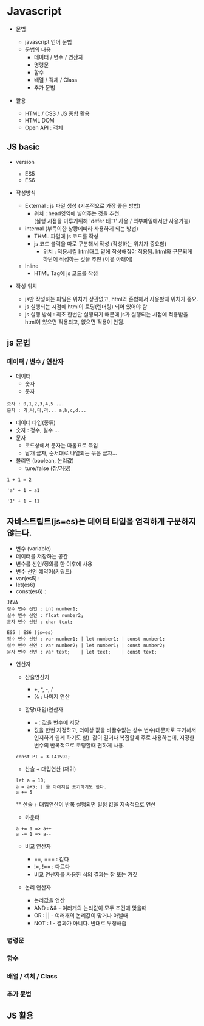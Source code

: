 # Javascript
- 문법
  - javascript 언어 문법
  - 문법의 내용
    - 데이터 / 변수 / 연산자
    - 명령문
    - 함수
    - 배열 / 객체 / Class
    - 추가 문법

- 활용
  - HTML / CSS / JS 종합 활용
  - HTML DOM
  - Open API : 객체

## JS basic
- version
  - ES5
  - ES6

- 작성방식
  - External : js 파일 생성 (기본적으로 가장 좋은 방법)
    - 위치 : head영역에 넣어주는 것을 추천.   
            (실행 시점을 미루기위해 'defer 태그' 사용 / 외부파일에서만 사용가능)
  - internal  (부득이한 상황에따라 사용하게 되는 방법)
    - THML 파일에 js 코드를 작성
    - js 코드 블럭을 따로 구분해서 작성 (작성하는 위치가 중요함)
      - 위치 : 적용시킬 html태그 밑에 작성해줘야 적용됨.
              html와 구분되게 하단에 작성하는 것을 추천 (이유 아래에)
  - Inline
    - HTML Tag에 js 코드를 작성

- 작성 위치
  - js만 작성하는 파일은 위치가 상관없고, html와 혼합해서 사용할때 위치가 중요.
  - js 실행되는 시점에 html이 로딩(렌더링) 되어 있어야 함
  - js 실행 방식 : 최초 한번만 실행되기 때문에 js가 실행되는 시점에 적용받을 html이 있으면 적용되고, 없으면 적용이 안됨.
  

## js 문법

###  데이터 / 변수 / 연산자
- 데이터 
  - 숫자
  - 문자
```
숫자 : 0,1,2,3,4,5 ...
문자 : 가,나,다,라... a,b,c,d...
```
  - 데이터 타입(종류)
  - 숫자 : 정수, 실수 ...
  - 문자 
    - 코드상에서 문자는 따옴표로 묶임 
    - 낱개 글자, 순서대로 나열되는 묶음 글자...
  - 불리언 (boolean, 논리값)
    - ture/false (참/거짓)
```
1 + 1 = 2

'a' + 1 = a1

'1' + 1 = 11

```

## 자바스트립트(js=es)는 데이터 타입을 엄격하게 구분하지 않는다.

- 변수 (variable)
 - 데이터를 저장하는 공간
 - 변수를 선언/정의를 한 이후에 사용
 - 변수 선언 예약어(키워드)
  - var(es5) : 
  - let(es6)
  - const(es6) : 
    
```
JAVA
정수 변수 선언 : int number1;
실수 변수 선언 : float number2;
문자 변수 선언 : char text;

ES5 | ES6 (js=es)
정수 변수 선언 : var number1; | let number1; | const number1; 
실수 변수 선언 : var number2; | let number1; | const number2; 
문자 변수 선언 : var text;    | let text;    | const text; 

```

- 연산자
  - 산술연산자
    - +, *, -, /
    - % : 나머지 연산

  - 할당(대입)연산자
    - = : 값을 변수에 저장
    - 값을 한번 지정하고, 더이상 값을 바꿀수없는 상수 변수(대문자로 표기해서 인지하기 쉽게 하기도 함). 
    값이 길거나 복잡할때 주로 사용하는데, 지정한 변수의 반복적으로 코딩할때 편하게 사용. 
  ```
  const PI = 3.141592;
  ```
  
  - 산술 + 대입연산 (재귀)
  ```
  let a = 10;
  a = a+5; | 를 아래처럼 표기하기도 한다.
  a += 5 
  ```
    ** 산술 + 대입연산이 반복 실행되면 일정 값을 지속적으로 연산
  
  - 카운터
  ```
  a += 1 => a++
  a -= 1 => a--
  ```

  - 비교 연산자
    - ==, === : 같다
    - !=, !== : 다르다
    - 비교 연산자를 사용한 식의 결과는 참 또는 거짓

  - 논리 연산자
    - 논리값을 연산
    - AND : && - 여러개의 논리값이 모두 조건에 맞을때 
    - OR : || - 여러개의 논리값이 맞거나 아닐때
    - NOT : ! -  결과가 아니다. 반대로 부정해줌







### 명령문

### 함수

### 배열 / 객체 / Class

### 추가 문법



## JS 활용